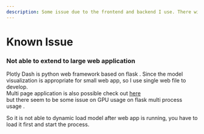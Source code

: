 ```yaml
---
description: Some issue due to the frontend and backend I use. There will be  pro and con.
---
```


# Known Issue

### Not able to extend to large web application

Plotly Dash is python web framework based on flask . Since the model visualization is appropriate  for small web app, so I use single web file to develop.  
Multi page application is also possible  check out [here](https://dash.plot.ly/urls)  
but there seem to be some issue on GPU usage on flask multi process usage .  

So it is not able to dynamic load model after web app is running, you have to load it first and start the process.





